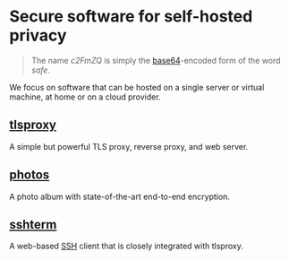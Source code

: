 # Secure software for self-hosted privacy

> The name _c2FmZQ_ is simply the [base64](https://en.wikipedia.org/wiki/Base64)-encoded form of the word _safe_.

We focus on software that can be hosted on a single server or virtual machine, at home or on a cloud provider.

## [tlsproxy](https://github.com/c2FmZQ/tlsproxy)

A simple but powerful TLS proxy, reverse proxy, and web server.

## [photos](https://github.com/c2FmZQ/photos)

A photo album with state-of-the-art end-to-end encryption.

## [sshterm](https://github.com/c2FmZQ/sshterm)

A web-based [SSH](https://en.wikipedia.org/wiki/Secure_Shell) client that is closely integrated with tlsproxy.

